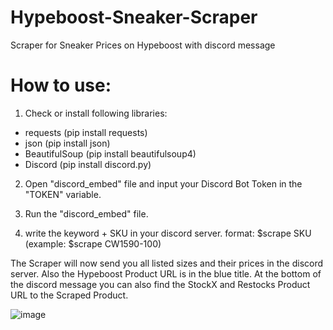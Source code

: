 # Hypeboost-Sneaker-Scraper
Scraper for Sneaker Prices on Hypeboost with discord message

# How to use:

1. Check or install following libraries:

+ requests (pip install requests)
+ json (pip install json)
+ BeautifulSoup (pip install beautifulsoup4)
+ Discord (pip install discord.py)


2. Open "discord_embed" file and input your Discord Bot Token in the "TOKEN" variable.

3. Run the "discord_embed" file.

4. write the keyword + SKU in your discord server. format: $scrape SKU (example: $scrape CW1590-100)



The Scraper will now send you all listed sizes and their prices in the discord server.
Also the Hypeboost Product URL is in the blue title.
At the bottom of the discord message you can also find the StockX and Restocks Product URL to the Scraped Product.

![image](https://user-images.githubusercontent.com/103487648/220943667-49b95419-911b-4276-afca-d8c7125b61e0.png)
